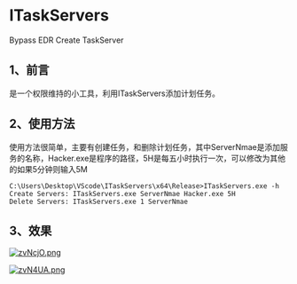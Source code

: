 # ITaskServers
Bypass EDR Create TaskServer

## 1、前言

是一个权限维持的小工具，利用ITaskServers添加计划任务。

## 2、使用方法

使用方法很简单，主要有创建任务，和删除计划任务，其中ServerNmae是添加服务的名称，Hacker.exe是程序的路径，5H是每五小时执行一次，可以修改为其他的如果5分钟则输入5M

```
C:\Users\Desktop\VScode\ITaskServers\x64\Release>ITaskServers.exe -h
Create Servers: ITaskServers.exe ServerNmae Hacker.exe 5H
Delete Servers: ITaskServers.exe 1 ServerNmae
```

## 3、效果

[![zvNcjO.png](https://s1.ax1x.com/2022/12/24/zvNcjO.png)](https://imgse.com/i/zvNcjO)



[![zvN4UA.png](/Users/Monster/Desktop/RedTeam/picture/zvN4UA-20221224212946322.png)](https://imgse.com/i/zvN4UA)
